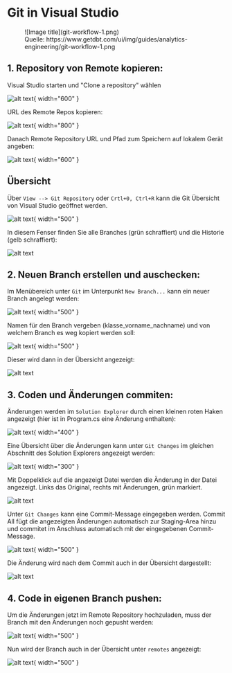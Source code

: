 # Git in Visual Studio

<figure markdown="span">
  ![Image title](git-workflow-1.png)
  <figcaption>Quelle: https://www.getdbt.com/ui/img/guides/analytics-engineering/git-workflow-1.png</figcaption>
</figure>

## 1. Repository von Remote kopieren:

Visual Studio starten und "Clone a repository" wählen

![alt text](vs_clone_a_repo.png){ width="600" }

URL des Remote Repos kopieren:

![alt text](remote-repo-url.png){ width="800" }

Danach Remote Repository URL und Pfad zum Speichern auf lokalem Gerät angeben:

![alt text](vs_clone_url.png){ width="600" }

## Übersicht

Über `View --> Git Repository` oder `Crtl+0, Ctrl+R` kann die Git Übersicht von Visual Studio geöffnet werden.

![alt text](git-overview_view.png){ width="500" }

In diesem Fenser finden Sie alle Branches (grün schraffiert) und die Historie (gelb schraffiert):

![alt text](overview_detailed.png)

## 2. Neuen Branch erstellen und auschecken:

Im Menübereich unter `Git` im Unterpunkt `New Branch...` kann ein neuer Branch angelegt werden:

![alt text](git_new_branch_toolbar.png){ width="500" }

Namen für den Branch vergeben (klasse_vorname_nachname) und von welchem Branch es weg kopiert werden soll:

![alt text](git_create_new_branch.png){ width="500" }

Dieser wird dann in der Übersicht angezeigt:

![alt text](git_new_branch_in_overview.png)

## 3. Coden und Änderungen commiten:

Änderungen werden im `Solution Explorer` durch einen kleinen roten Haken angezeigt (hier ist in Program.cs eine Änderung enthalten):

![alt text](git_change_solution_explorer.png){ width="400" }

Eine Übersicht über die Änderungen kann unter `Git Changes` im gleichen Abschnitt des Solution Explorers angezeigt werden:

![alt text](git_in_solution_explorer.png){ width="300" }

Mit Doppelklick auf die angezeigt Datei werden die Änderung in der Datei angezeigt. Links das Original, rechts mit Änderungen, grün markiert.

![alt text](git_changed_file.png)

Unter `Git Changes` kann eine Commit-Message eingegeben werden. Commit All fügt die angezeigten Änderungen automatisch zur Staging-Area hinzu und commitet im Anschluss automatisch mit der eingegebenen Commit-Message.

![alt text](git_commit_message.png){ width="500" }

Die Änderung wird nach dem Commit auch in der Übersicht dargestellt:

![alt text](git_change_in_overview.png)

## 4. Code in eigenen Branch pushen:

Um die Änderungen jetzt im Remote Repository hochzuladen, muss der Branch mit den Änderungen noch gepusht werden:

![alt text](git_push_branch.png){ width="500" }

Nun wird der Branch auch in der Übersicht unter `remotes` angezeigt:

![alt text](git_remotes.png){ width="500" }
